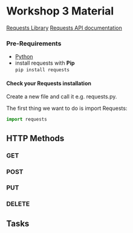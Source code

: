 # Workshop 3 Material

[Requests Library](http://docs.python-requests.org/)
[Requests API documentation](http://docs.python-requests.org/en/latest/api/)


### Pre-Requirements
* [Python](https://github.com/HkiPythonWorkshops/Workshops)
* install requests with **Pip**  
```pip install requests```

#### Check your Requests installation

Create a new file and call it e.g. requests.py. 

The first thing we want to do is import Requests:
```python
import requests
```



## HTTP Methods

### GET

### POST

### PUT

### DELETE


## Tasks

